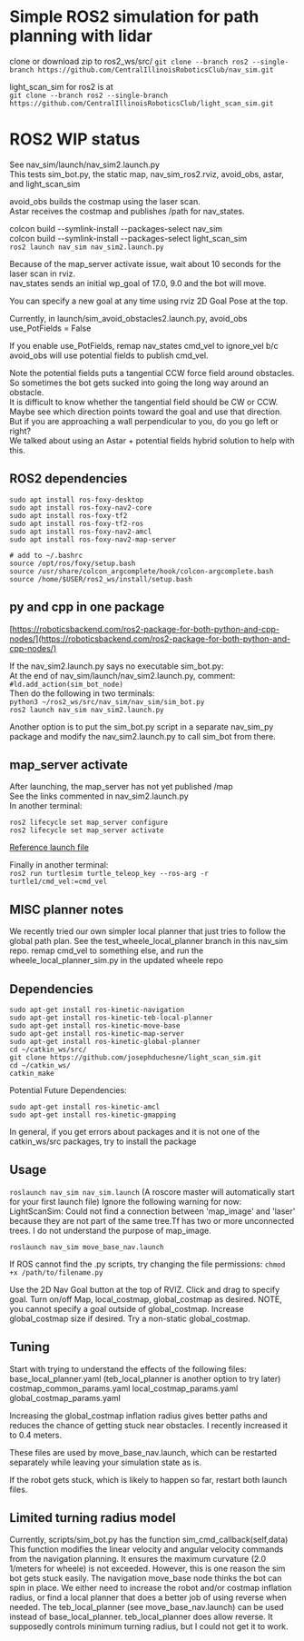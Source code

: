 # Simple ROS2 simulation for path planning with lidar
clone or download zip to ros2_ws/src/
`git clone --branch ros2 --single-branch https://github.com/CentralIllinoisRoboticsClub/nav_sim.git`

light_scan_sim for ros2 is at  
`git clone --branch ros2 --single-branch https://github.com/CentralIllinoisRoboticsClub/light_scan_sim.git`  

# ROS2 WIP status
See nav_sim/launch/nav_sim2.launch.py  
This tests sim_bot.py, the static map, nav_sim_ros2.rviz, avoid_obs, astar, and light_scan_sim  

avoid_obs builds the costmap using the laser scan.  
Astar receives the costmap and publishes /path for nav_states.  
 
colcon build --symlink-install --packages-select nav_sim  
colcon build --symlink-install --packages-select light_scan_sim  
`ros2 launch nav_sim nav_sim2.launch.py`  

Because of the map_server activate issue, wait about 10 seconds for the laser scan in rviz.  
nav_states sends an initial wp_goal of 17.0, 9.0 and the bot will move.  

You can specify a new goal at any time using rviz 2D Goal Pose at the top.  

Currently, in launch/sim_avoid_obstacles2.launch.py, avoid_obs use_PotFields = False  

If you enable use_PotFields, remap nav_states cmd_vel to ignore_vel b/c avoid_obs will use potential fields to publish cmd_vel.  

Note the potential fields puts a tangential CCW force field around obstacles.  
So sometimes the bot gets sucked into going the long way around an obstacle.  
It is difficult to know whether the tangential field should be CW or CCW.  
Maybe see which direction points toward the goal and use that direction.  
But if you are approaching a wall perpendicular to you, do you go left or right?  
We talked about using an Astar + potential fields hybrid solution to help with this.  

## ROS2 dependencies
```
sudo apt install ros-foxy-desktop
sudo apt install ros-foxy-nav2-core
sudo apt install ros-foxy-tf2
sudo apt install ros-foxy-tf2-ros
sudo apt install ros-foxy-nav2-amcl
sudo apt install ros-foxy-nav2-map-server 

# add to ~/.bashrc
source /opt/ros/foxy/setup.bash
source /usr/share/colcon_argcomplete/hook/colcon-argcomplete.bash
source /home/$USER/ros2_ws/install/setup.bash
```

## py and cpp in one package
[https://roboticsbackend.com/ros2-package-for-both-python-and-cpp-nodes/](https://roboticsbackend.com/ros2-package-for-both-python-and-cpp-nodes/)

If the nav_sim2.launch.py says no executable sim_bot.py:  
At the end of nav_sim/launch/nav_sim2.launch.py, comment:  
`#ld.add_action(sim_bot_node)`  
Then do the following in two terminals:  
`python3 ~/ros2_ws/src/nav_sim/nav_sim/sim_bot.py`  
`ros2 launch nav_sim nav_sim2.launch.py`  

Another option is to put the sim_bot.py script in a separate nav_sim_py package and modify the nav_sim2.launch.py to call sim_bot from there.  

## map_server activate
After launching, the map_server has not yet published /map  
See the links commented in nav_sim2.launch.py  
In another terminal:  
```
ros2 lifecycle set map_server configure
ros2 lifecycle set map_server activate
```
[Reference launch file](https://github.com/ros-drivers/ros2_ouster_drivers/blob/eloquent-devel/ros2_ouster/launch/os1_launch.py)

Finally in another terminal:  
`ros2 run turtlesim turtle_teleop_key --ros-arg -r turtle1/cmd_vel:=cmd_vel`

## MISC planner notes

We recently tried our own simpler local planner that just tries to follow the global path plan.
See the test_wheele_local_planner branch in this nav_sim repo.
remap cmd_vel to something else, and run the wheele_local_planner_sim.py in the updated wheele repo

## Dependencies
```
sudo apt-get install ros-kinetic-navigation
sudo apt-get install ros-kinetic-teb-local-planner
sudo apt-get install ros-kinetic-move-base
sudo apt-get install ros-kinetic-map-server
sudo apt-get install ros-kinetic-global-planner
cd ~/catkin_ws/src/
git clone https://github.com/josephduchesne/light_scan_sim.git
cd ~/catkin_ws/
catkin_make
```
Potential Future Dependencies:
```
sudo apt-get install ros-kinetic-amcl
sudo apt-get install ros-kinetic-gmapping
```
In general, if you get errors about packages and it is not one of the catkin_ws/src packages, try to install the package

## Usage
`roslaunch nav_sim nav_sim.launch`
(A roscore master will automatically start for your first launch file)
Ignore the following warning for now:
LightScanSim: Could not find a connection between 'map_image' and 'laser' because they are not part of the same tree.Tf has two or more unconnected trees.
I do not understand the purpose of map_image.

`roslaunch nav_sim move_base_nav.launch`

If ROS cannot find the .py scripts, try changing the file permissions:
`chmod +x /path/to/filename.py`

Use the 2D Nav Goal button at the top of RVIZ. Click and drag to specify goal.
Turn on/off Map, local_costmap, global_costmap as desired.
NOTE, you cannot specify a goal outside of global_costmap.
Increase global_costmap size if desired.
Try a non-static global_costmap.

## Tuning
Start with trying to understand the effects of the following files:
base_local_planner.yaml (teb_local_planner is another option to try later)
costmap_common_params.yaml
local_costmap_params.yaml
global_costmap_params.yaml

Increasing the global_costmap inflation radius gives better paths and reduces the chance of getting stuck near obstacles. I recently increased it to 0.4 meters.

These files are used by move_base_nav.launch, which can be restarted separately while leaving your simulation state as is.

If the robot gets stuck, which is likely to happen so far, restart both launch files.

## Limited turning radius model
Currently, scripts/sim_bot.py has the function sim_cmd_callback(self,data)
This function modifies the linear velocity and angular velocity commands from the navigation planning.
It ensures the maximum curvature (2.0 1/meters for wheele) is not exceeded.
However, this is one reason the sim bot gets stuck easily.
The navigation move_base node thinks the bot can spin in place.
We either need to increase the robot and/or costmap inflation radius, or find a local planner that does a better job of using reverse when needed.
The teb_local_planner (see move_base_nav.launch) can be used instead of base_local_planner.
teb_local_planner does allow reverse. It supposedly controls minimum turning radius, but I could not get it to work.
